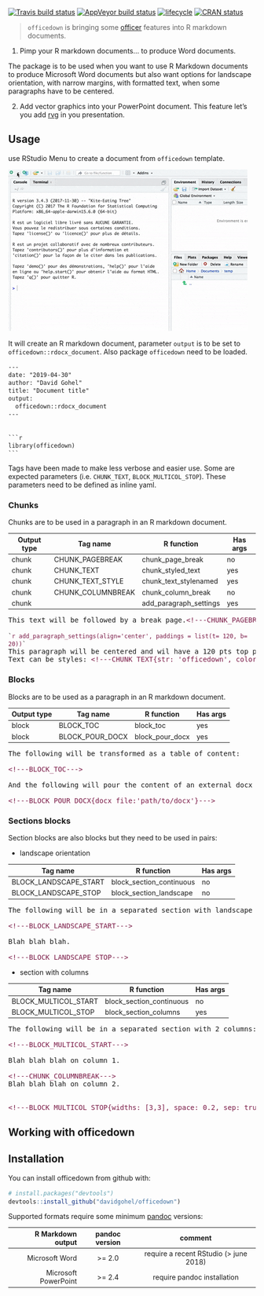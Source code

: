 
<!-- README.md is generated from README.Rmd. Please edit that file -->

[![Travis build
status](https://travis-ci.org/davidgohel/officedown.svg?branch=master)](https://travis-ci.org/davidgohel/officedown)
[![AppVeyor build
status](https://ci.appveyor.com/api/projects/status/github/davidgohel/officedown?branch=master&svg=true)](https://ci.appveyor.com/project/davidgohel/officedown)
[![lifecycle](https://img.shields.io/badge/lifecycle-experimental-orange.svg)](https://www.tidyverse.org/lifecycle/#experimental)
[![CRAN
status](https://www.r-pkg.org/badges/version/officedown)](https://cran.r-project.org/package=officedown)

> `officedown` is bringing some
> [officer](https://cran.r-project.org/package=officer) features into R
> markdown documents.

1.  Pimp your R markdown documents… to produce Word documents.

The package is to be used when you want to use R Markdown documents to
produce Microsoft Word documents but also want options for landscape
orientation, with narrow margins, with formatted text, when some
paragraphs have to be centered.

2.  Add vector graphics into your PowerPoint document. This feature
    let’s you add [rvg](https://cran.r-project.org/package=rvg) in you
    presentation.

## Usage

use RStudio Menu to create a document from `officedown` template.

![](tools/rstudio_new_rmd.gif)

It will create an R markdown document, parameter `output` is to be set
to `officedown::rdocx_document`. Also package `officedown` need to be
loaded.

    ---
    date: "2019-04-30"
    author: "David Gohel"
    title: "Document title"
    output: 
      officedown::rdocx_document
    ---
    
    
    ```r
    library(officedown)
    ```

Tags have been made to make less verbose and easier use. Some are
expected parameters (i.e. `CHUNK_TEXT`, `BLOCK_MULTICOL_STOP`). These
parameters need to be defined as inline yaml.

### Chunks

Chunks are to be used in a paragraph in an R markdown
document.

| Output type | Tag name           | R function               | Has args |
| ----------- | ------------------ | ------------------------ | -------- |
| chunk       | CHUNK\_PAGEBREAK   | chunk\_page\_break       | no       |
| chunk       | CHUNK\_TEXT        | chunk\_styled\_text      | yes      |
| chunk       | CHUNK\_TEXT\_STYLE | chunk\_text\_stylenamed  | yes      |
| chunk       | CHUNK\_COLUMNBREAK | chunk\_column\_break     | no       |
| chunk       |                    | add\_paragraph\_settings | yes      |

<pre>This text will be followed by a break page.<!--html_preserve--><span style="color:#7b1b47;">&lt;!---CHUNK_PAGEBREAK---&gt;</span><!--/html_preserve-->

<code>&#96;<!--html_preserve--><span style="color:#7b1b47;">r add_paragraph_settings(align='center', paddings = list(t= 120, b= 20))</span><!--/html_preserve-->&#96;</code>
This paragraph will be centered and wil have a 120 pts top padding and 20 bottom padding.
Text can be styles: <!--html_preserve--><span style="color:#7b1b47;">&lt;!---CHUNK_TEXT{str: 'officedown', color: 'orange'}---&gt;</span><!--/html_preserve--> is really cool.
</pre>

### Blocks

Blocks are to be used as a paragraph in an R markdown document.

| Output type | Tag name          | R function        | Has args |
| ----------- | ----------------- | ----------------- | -------- |
| block       | BLOCK\_TOC        | block\_toc        | yes      |
| block       | BLOCK\_POUR\_DOCX | block\_pour\_docx | yes      |

<pre>The following will be transformed as a table of content:

<!--html_preserve--><span style="color:#7b1b47;">&lt;!---BLOCK_TOC---&gt;</span><!--/html_preserve-->

And the following will pour the content of an external docx file into the produced document:

<!--html_preserve--><span style="color:#7b1b47;">&lt;!---BLOCK_POUR_DOCX{docx_file:'path/to/docx'}---&gt;</span><!--/html_preserve--></pre>

### Sections blocks

Section blocks are also blocks but they need to be used in pairs:

  - landscape orientation

| Tag name                | R function                 | Has args |
| ----------------------- | -------------------------- | -------- |
| BLOCK\_LANDSCAPE\_START | block\_section\_continuous | no       |
| BLOCK\_LANDSCAPE\_STOP  | block\_section\_landscape  | no       |

<pre>The following will be in a separated section with landscape orientation

<!--html_preserve--><span style="color:#7b1b47;">&lt;!---BLOCK_LANDSCAPE_START---&gt;</span><!--/html_preserve-->

Blah blah blah.

<!--html_preserve--><span style="color:#7b1b47;">&lt;!---BLOCK_LANDSCAPE_STOP---&gt;</span><!--/html_preserve--></pre>

  - section with columns

| Tag name               | R function                 | Has args |
| ---------------------- | -------------------------- | -------- |
| BLOCK\_MULTICOL\_START | block\_section\_continuous | no       |
| BLOCK\_MULTICOL\_STOP  | block\_section\_columns    | yes      |

<pre>
The following will be in a separated section with 2 columns:

<!--html_preserve--><span style="color:#7b1b47;">&lt;!---BLOCK_MULTICOL_START---&gt;</span><!--/html_preserve-->

Blah blah blah on column 1.

<!--html_preserve--><span style="color:#7b1b47;">&lt;!---CHUNK_COLUMNBREAK---&gt;</span><!--/html_preserve-->
Blah blah blah on column 2.


<!--html_preserve--><span style="color:#7b1b47;">&lt;!---BLOCK_MULTICOL_STOP{widths: [3,3], space: 0.2, sep: true}---&gt;</span><!--/html_preserve-->
</pre>

## Working with officedown

## Installation

You can install officedown from github with:

``` r
# install.packages("devtools")
devtools::install_github("davidgohel/officedown")
```

Supported formats require some minimum
[pandoc](https://pandoc.org/installing.html)
versions:

|    R Markdown output | pandoc version |                 comment                 |
| -------------------: | :------------: | :-------------------------------------: |
|       Microsoft Word |    \>= 2.0     | require a recent RStudio (\> june 2018) |
| Microsoft PowerPoint |    \>= 2.4     |       require pandoc installation       |
